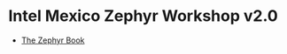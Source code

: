# Intel Mexico Zephyr Workshop v2.0

- [The Zephyr Book](https://flaviodevnull.gitbooks.io/the-zephyr-book/content/)